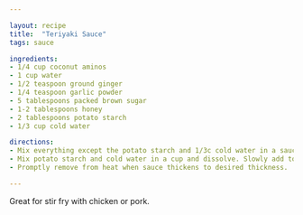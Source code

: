 ```yaml
---

layout: recipe
title:  "Teriyaki Sauce"
tags: sauce

ingredients:
- 1/4 cup coconut aminos
- 1 cup water
- 1/2 teaspoon ground ginger
- 1/4 teaspoon garlic powder
- 5 tablespoons packed brown sugar
- 1-2 tablespoons honey
- 2 tablespoons potato starch
- 1/3 cup cold water

directions:
- Mix everything except the potato starch and 1/3c cold water in a sauce pan and heat to a simmer.
- Mix potato starch and cold water in a cup and dissolve. Slowly add to the pan while stirring with a whisk.
- Promptly remove from heat when sauce thickens to desired thickness.

---
```


Great for stir fry with chicken or pork.
